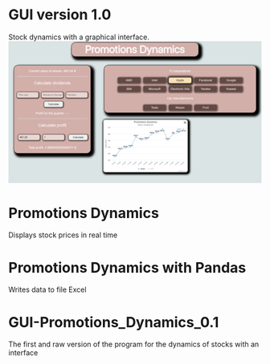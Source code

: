 # GUI version 1.0
Stock dynamics with a graphical interface.
![PromDyn](https://github.com/Berliner187/PromotionsDynamics_Python/blob/master/GUI%20PromotionsDynamics/FaceApp.png)
# Promotions Dynamics
Displays stock prices in real time
# Promotions Dynamics with Pandas
Writes data to file Excel
# GUI-Promotions_Dynamics_0.1
The first and raw version of the program for the dynamics of stocks with an interface
